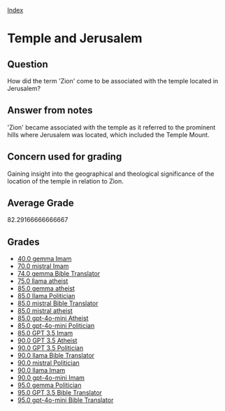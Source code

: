 
[Index](../../index.md)
# Temple and Jerusalem
## Question
How did the term 'Zion' come to be associated with the temple located in Jerusalem?

## Answer from notes
'Zion' became associated with the temple as it referred to the prominent hills where Jerusalem was located, which included the Temple Mount.

## Concern used for grading
Gaining insight into the geographical and theological significance of the location of the temple in relation to Zion.

## Average Grade
82.29166666666667

## Grades
 * [40.0 gemma Imam](../answers/gemma_Imam/Temple_and_Jerusalem.md)
 * [70.0 mistral Imam](../answers/mistral_Imam/Temple_and_Jerusalem.md)
 * [74.0 gemma Bible Translator](../answers/gemma_Bible_Translator/Temple_and_Jerusalem.md)
 * [75.0 llama atheist](../answers/llama_atheist/Temple_and_Jerusalem.md)
 * [85.0 gemma atheist](../answers/gemma_atheist/Temple_and_Jerusalem.md)
 * [85.0 llama Politician](../answers/llama_Politician/Temple_and_Jerusalem.md)
 * [85.0 mistral Bible Translator](../answers/mistral_Bible_Translator/Temple_and_Jerusalem.md)
 * [85.0 mistral atheist](../answers/mistral_atheist/Temple_and_Jerusalem.md)
 * [85.0 gpt-4o-mini Atheist](../answers/gpt-4o-mini_Atheist/Temple_and_Jerusalem.md)
 * [85.0 gpt-4o-mini Politician](../answers/gpt-4o-mini_Politician/Temple_and_Jerusalem.md)
 * [85.0 GPT 3.5 Imam](../answers/GPT_3.5_Imam/Temple_and_Jerusalem.md)
 * [90.0 GPT 3.5 Atheist](../answers/GPT_3.5_Atheist/Temple_and_Jerusalem.md)
 * [90.0 GPT 3.5 Politician](../answers/GPT_3.5_Politician/Temple_and_Jerusalem.md)
 * [90.0 llama Bible Translator](../answers/llama_Bible_Translator/Temple_and_Jerusalem.md)
 * [90.0 mistral Politician](../answers/mistral_Politician/Temple_and_Jerusalem.md)
 * [90.0 llama Imam](../answers/llama_Imam/Temple_and_Jerusalem.md)
 * [90.0 gpt-4o-mini Imam](../answers/gpt-4o-mini_Imam/Temple_and_Jerusalem.md)
 * [95.0 gemma Politician](../answers/gemma_Politician/Temple_and_Jerusalem.md)
 * [95.0 GPT 3.5 Bible Translator](../answers/GPT_3.5_Bible_Translator/Temple_and_Jerusalem.md)
 * [95.0 gpt-4o-mini Bible Translator](../answers/gpt-4o-mini_Bible_Translator/Temple_and_Jerusalem.md)
